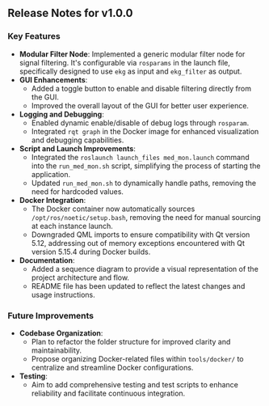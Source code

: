 ## Release Notes for v1.0.0

### Key Features
- **Modular Filter Node**: Implemented a generic modular filter node for signal filtering. It's configurable via `rosparams` in the launch file, specifically designed to use `ekg` as input and `ekg_filter` as output.
- **GUI Enhancements**:
  - Added a toggle button to enable and disable filtering directly from the GUI.
  - Improved the overall layout of the GUI for better user experience.
- **Logging and Debugging**:
  - Enabled dynamic enable/disable of debug logs through `rosparam`.
  - Integrated `rqt graph` in the Docker image for enhanced visualization and debugging capabilities.
- **Script and Launch Improvements**:
  - Integrated the `roslaunch launch_files med_mon.launch` command into the `run_med_mon.sh` script, simplifying the process of starting the application.
  - Updated `run_med_mon.sh` to dynamically handle paths, removing the need for hardcoded values.
- **Docker Integration**:
  - The Docker container now automatically sources `/opt/ros/noetic/setup.bash`, removing the need for manual sourcing at each instance launch.
  - Downgraded QML imports to ensure compatibility with Qt version 5.12, addressing out of memory exceptions encountered with Qt version 5.15.4 during Docker builds.
- **Documentation**:
  - Added a sequence diagram to provide a visual representation of the project architecture and flow.
  - README file has been updated to reflect the latest changes and usage instructions.

### Future Improvements
- **Codebase Organization**:
  - Plan to refactor the folder structure for improved clarity and maintainability.
  - Propose organizing Docker-related files within `tools/docker/` to centralize and streamline Docker configurations.
- **Testing**:
  - Aim to add comprehensive testing and test scripts to enhance reliability and facilitate continuous integration.

